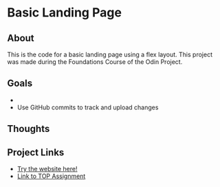 # Basic Landing Page

## About
This is the code for a basic landing page using a flex layout.
This project was made during the Foundations Course of the Odin Project.

## Goals
*
* Use GitHub commits to track and upload changes

## Thoughts


## Project Links
- [Try the website here!](https://copaiement.github.io/odin-landing-page/)
- [Link to TOP Assignment](https://www.theodinproject.com/lessons/foundations-landing-page)
